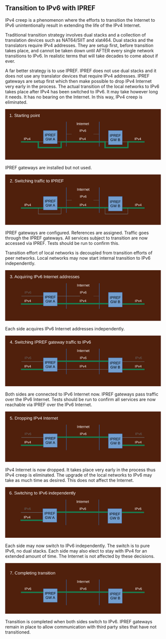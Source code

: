 ## Transition to IPv6 with IPREF

IPv4 creep is a phenomenon where the efforts to transition the Internet to IPv6 unintentionally result in extending the life of the IPv4 Internet.

Traditional transition strategy involves dual stacks and a collection of translation devices such as NAT64/SIIT and xlat464. Dual stacks and the translators require IPv4 addresses. They are setup first, before transition takes place, and cannot be taken down until AFTER every single network transitions to IPv6. In realistic terms that will take decades to come about if ever.

A far better strategy is to use IPREF. IPREF does not use dual stacks and it does not use any translator devices that require IPv4 addresses. IPREF gateways are setup first which then make possible to drop IPv4 Internet very early in the process. The actual transition of the local networks to IPv6 takes place after IPv4 has been switched to IPv6. It may take however long it needs. It has no bearing on the Internet. In this way, IPv4 creep is eliminated.

![step 1](./transition-to-ipv6-with-ipref.s1.jpg)

IPREF gateways are installed but not used.

![step 1](./transition-to-ipv6-with-ipref.s2.jpg)

IPREF gateways are configured. References are assigned. Traffic goes through the IPREF gateways. All services subject to transition are now accessed via IPREF. Tests should be run to confirm this.

Transition effort of local networks is decoupled from transition efforts of peer networks. Local networks may now start internal transition to IPv6 independently.

![step 1](./transition-to-ipv6-with-ipref.s3.jpg)

Each side acquires IPv6 Internet addresses independently.

![step 1](./transition-to-ipv6-with-ipref.s4.jpg)

Both sides are connected to IPv6 Internet now. IPREF gateways pass traffic over the IPv6 Internet. Tests should be run to confirm all services are now reachable via IPREF over the IPv6 Internet.

![step 1](./transition-to-ipv6-with-ipref.s5.jpg)

IPv4 Internet is now dropped. It takes place very early in the process thus IPv4 creep is eliminated. The upgrade of the local networks to IPv6 may take as much time as desired. This does not affect the Internet.

![step 1](./transition-to-ipv6-with-ipref.s6.jpg)

Each side may now switch to IPv6 independently. The switch is to pure IPv6, no dual stacks. Each side may also elect to stay with IPv4 for an extended amount of time. The Internet is not affected by these decisions.

![step 1](./transition-to-ipv6-with-ipref.s7.jpg)

Transition is completed when both sides switch to IPv6. IPREF gateways remain in place to allow communication with third party sites that have not transitioned.